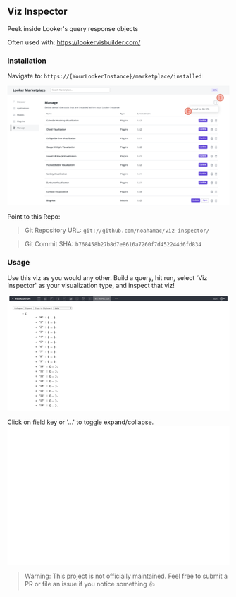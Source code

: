 ## Viz Inspector
Peek inside Looker's query response objects

Often used with: https://lookervisbuilder.com/

### Installation 
Navigate to: `https://{YourLookerInstance}/marketplace/installed`

<img src="https://github.com/noahamac/viz-inspector/blob/master/install.png">

Point to this Repo:
> Git Repository URL: `git://github.com/noahamac/viz-inspector/`

> Git Commit SHA: `b768458b27b8d7e8616a7260f7d452244d6fd834`


### Usage
Use this viz as you would any other. Build a query, hit run, select 'Viz Inspector' as your visualization type, and inspect that viz! 



<img src="https://github.com/noahamac/viz-inspector/blob/master/demo.png">


Click on field key or '...' to toggle expand/collapse. 
<img src="https://github.com/noahamac/viz-inspector/blob/master/demo2.png">




> Warning: This project is not officially maintained. Feel free to submit a PR or file an issue if you notice something 👍

